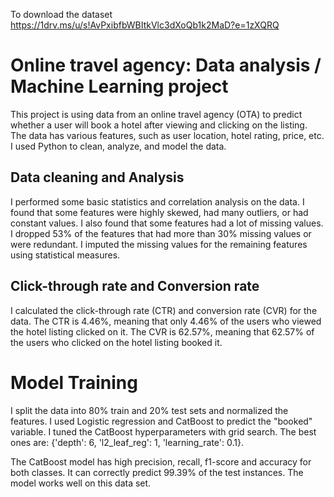 To download the dataset https://1drv.ms/u/s!AvPxibfbWBItkVlc3dXoQb1k2MaD?e=1zXQRQ

# Online travel agency: Data analysis / Machine Learning project

This project is using data from an online travel agency (OTA) to predict whether a user will book a hotel after viewing and clicking on the listing. The data has various features, such as user location, hotel rating, price, etc. I used Python to clean, analyze, and model the data.

## Data cleaning and Analysis

I performed some basic statistics and correlation analysis on the data. I found that some features were highly skewed, had many outliers, or had constant values. I also found that some features had a lot of missing values. I dropped 53% of the features that had more than 30% missing values or were redundant. I imputed the missing values for the remaining features using statistical measures.

## Click-through rate and Conversion rate

I calculated the click-through rate (CTR) and conversion rate (CVR) for the data. The CTR is 4.46%, meaning that only 4.46% of the users who viewed the hotel listing clicked on it. The CVR is 62.57%, meaning that 62.57% of the users who clicked on the hotel listing booked it.

# Model Training

I split the data into 80% train and 20% test sets and normalized the features. I used Logistic regression and CatBoost to predict the "booked" variable. I tuned the CatBoost hyperparameters with grid search. The best ones are: {'depth': 6, 'l2_leaf_reg': 1, 'learning_rate': 0.1}.

The CatBoost model has high precision, recall, f1-score and accuracy for both classes. It can correctly predict 99.39% of the test instances. The model works well on this data set.
